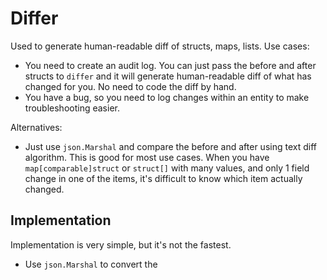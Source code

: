 # Differ

Used to generate human-readable diff of structs, maps, lists. Use cases:
- You need to create an audit log. You can just pass the before and after structs to `differ` and it will generate
  human-readable diff of what has changed for you. No need to code the diff by hand.
- You have a bug, so you need to log changes within an entity to make troubleshooting easier.

Alternatives:
- Just use `json.Marshal` and compare the before and after using text diff algorithm. This is good for most use cases.
  When you have `map[comparable]struct` or `struct[]` with many values, and only 1 field change in one of the items,
  it's difficult to know which item actually changed.

## Implementation

Implementation is very simple, but it's not the fastest.
- Use `json.Marshal` to convert the 